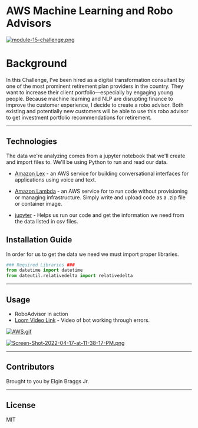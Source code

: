 # AWS Machine Learning and Robo Advisors

[![module-15-challenge.png](https://i.postimg.cc/K8JKHPVT/module-15-challenge.png)](https://postimg.cc/NK2fyHQG)

# Background

In this Challenge, I’ve been hired as a digital transformation consultant by one of the most prominent retirement plan providers in the country. They want to increase their client portfolio—especially by engaging young people. Because machine learning and NLP are disrupting finance to improve the customer experience, I decide to create a robo advisor. Both existing and potentially new customers will be able to use this robo advisor to get investment portfolio recommendations for retirement.

---

## Technologies

The data we're analyzing comes from a jupyter notebook that we'll create and import files to. We'll be using Python to run and read our data. 

* [Amazon Lex](https://docs.aws.amazon.com/lex/latest/dg/what-is.html)  - an AWS service for building conversational interfaces for applications using voice and text.

* [Amazon Lambda](https://aws.amazon.com/lambda/)  - an AWS service for to run code without provisioning or managing infrastructure. Simply write and upload code as a .zip file or container image.

* [jupyter](https://github.com/jupyter/notebook) - Helps us run our code and get the information we need from the data listed in csv files.


## Installation Guide

In order for us to get the data we need we must import proper libraries.

```python
### Required Libraries ###
from datetime import datetime
from dateutil.relativedelta import relativedelta
```


---
## Usage
* RoboAdvisor in action
* [Loom Video Link](https://www.loom.com/share/f13ab60d8ce64abd92feeea001cb1dee)  - Video of bot working through errors.

[![AWS.gif](https://i.postimg.cc/bNqYDtDZ/AWS.gif)](https://postimg.cc/t7mG87zb)

[![Screen-Shot-2022-04-17-at-11-38-17-PM.png](https://i.postimg.cc/hPR7zPTX/Screen-Shot-2022-04-17-at-11-38-17-PM.png)](https://postimg.cc/yWnN2KfK)


---

## Contributors

Brought to you by Elgin Braggs Jr.

---
## License

MIT